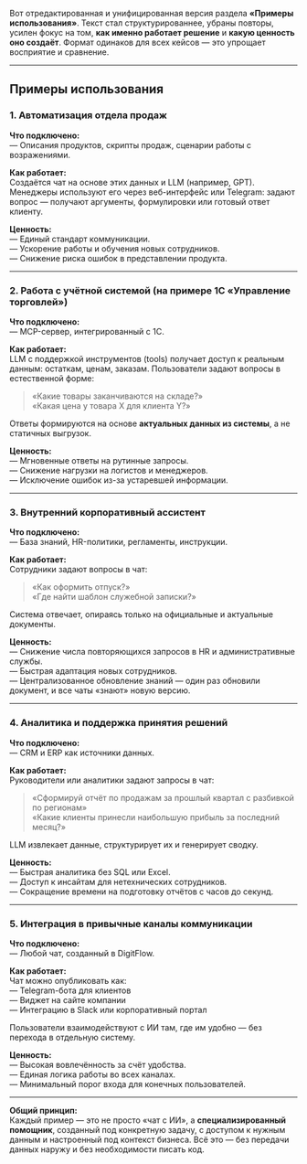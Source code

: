 Вот отредактированная и унифицированная версия раздела **«Примеры использования»**. Текст стал структурированнее, убраны повторы, усилен фокус на том, **как именно работает решение** и **какую ценность оно создаёт**. Формат одинаков для всех кейсов — это упрощает восприятие и сравнение.

---

## Примеры использования

### 1. **Автоматизация отдела продаж**  
**Что подключено:**  
— Описания продуктов, скрипты продаж, сценарии работы с возражениями.  

**Как работает:**  
Создаётся чат на основе этих данных и LLM (например, GPT). Менеджеры используют его через веб-интерфейс или Telegram: задают вопрос — получают аргументы, формулировки или готовый ответ клиенту.  

**Ценность:**  
— Единый стандарт коммуникации.  
— Ускорение работы и обучения новых сотрудников.  
— Снижение риска ошибок в представлении продукта.

---

### 2. **Работа с учётной системой (на примере 1С «Управление торговлей»)**  
**Что подключено:**  
— MCP-сервер, интегрированный с 1С.  

**Как работает:**  
LLM с поддержкой инструментов (tools) получает доступ к реальным данным: остаткам, ценам, заказам. Пользователи задают вопросы в естественной форме:  
> «Какие товары заканчиваются на складе?»  
> «Какая цена у товара X для клиента Y?»  

Ответы формируются на основе **актуальных данных из системы**, а не статичных выгрузок.  

**Ценность:**  
— Мгновенные ответы на рутинные запросы.  
— Снижение нагрузки на логистов и менеджеров.  
— Исключение ошибок из-за устаревшей информации.

---

### 3. **Внутренний корпоративный ассистент**  
**Что подключено:**  
— База знаний, HR-политики, регламенты, инструкции.  

**Как работает:**  
Сотрудники задают вопросы в чат:  
> «Как оформить отпуск?»  
> «Где найти шаблон служебной записки?»  

Система отвечает, опираясь только на официальные и актуальные документы.  

**Ценность:**  
— Снижение числа повторяющихся запросов в HR и административные службы.  
— Быстрая адаптация новых сотрудников.  
— Централизованное обновление знаний — один раз обновили документ, и все чаты «знают» новую версию.

---

### 4. **Аналитика и поддержка принятия решений**  
**Что подключено:**  
— CRM и ERP как источники данных.  

**Как работает:**  
Руководители или аналитики задают запросы в чат:  
> «Сформируй отчёт по продажам за прошлый квартал с разбивкой по регионам»  
> «Какие клиенты принесли наибольшую прибыль за последний месяц?»  

LLM извлекает данные, структурирует их и генерирует сводку.  

**Ценность:**  
— Быстрая аналитика без SQL или Excel.  
— Доступ к инсайтам для нетехнических сотрудников.  
— Сокращение времени на подготовку отчётов с часов до секунд.

---

### 5. **Интеграция в привычные каналы коммуникации**  
**Что подключено:**  
— Любой чат, созданный в DigitFlow.  

**Как работает:**  
Чат можно опубликовать как:  
— Telegram-бота для клиентов  
— Виджет на сайте компании  
— Интеграцию в Slack или корпоративный портал  

Пользователи взаимодействуют с ИИ там, где им удобно — без перехода в отдельную систему.  

**Ценность:**  
— Высокая вовлечённость за счёт удобства.  
— Единая логика работы во всех каналах.  
— Минимальный порог входа для конечных пользователей.

---

**Общий принцип:**  
Каждый пример — это не просто «чат с ИИ», а **специализированный помощник**, созданный под конкретную задачу, с доступом к нужным данным и настроенный под контекст бизнеса. Всё это — без передачи данных наружу и без необходимости писать код.